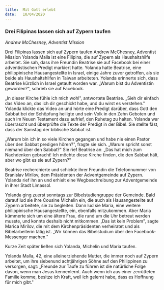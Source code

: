 ```yaml
---
title:  Mit Gott erlebt
date:   10/04/2020
---
```


### Drei Filipinas lassen sich auf Zypern taufen

_Andrew McChesney, Adventist Mission_

Drei Filipinas lassen sich auf Zypern taufen Andrew McChesney, Adventist Mission Yolanda Malla ist eine Filipina, die auf Zypern als Haushaltshilfe arbeitet. Sie sah, dass ihre Freundin Beatrise sie auf Facebook bei einer adventistischen Predigt markiert hatte. Yolanda hatte Beatrise, eine philippinische Hausangestellte in Israel, einige Jahre zuvor getroffen, als sie beide als Haushaltshilfen in Taiwan arbeiteten. Yolanda erinnerte sich, dass Beatrise kürzlich in Israel getauft worden war. „Warum bist du Adventistin geworden?", schrieb sie auf Facebook.

„In dieser Kirche fühle ich mich wohl", antwortete Beatrise. „Sieh dir einfach das Video an, das ich dir geschickt habe, und du wirst es verstehen." Yolanda klickte das Video an und hörte eine Predigt darüber, dass Gott den Sabbat bei der Schöpfung heiligte und sein Volk in den Zehn Geboten und auch im Neuen Testament dazu aufrief, den Ruhetag zu halten. Yolanda war überrascht und überprüfte die Texte der Predigt in der Bibel. Sie stellte fäst, dass der Samstag der biblische Sabbat ist.

 „Warum bin ich in so viele Kirchen gegangen und habe nie einen Pastor über den Sabbat predigen hören?", fragte sie sich. „Warum spricht sonst niemand über den Sabbat?" Sie rief Beatrise an: „Das hat mich zum Nachdenken gebracht! Ich möchte diese Kirche finden, die den Sabbat hält, aber wo gibt es sie auf Zypern?"

Beatrise recherchierte und schickte ihrer Freundin die Telefonnummer von Branislav Mirilov, dem Präsidenten der Adventgemeinde auf Zypern. Yolanda rief ihn an und erhielt eine Wegbeschreibung zur Adventgemeinde in ihrer Stadt Limassol.

Yolanda ging zuerst sonntags zur Bibelstudiengruppe der Gemeinde. Bald darauf lud sie ihre Cousine Michelin ein, die auch als Hausangestellte auf Zypern arbeitete, sie zu begleiten. Dann lud sie Maria, eine weitere philippinische Hausangestellte, ein, ebenfalls mitzukommen. Aber Maria kümmerte sich um eine ältere Frau, die rund um die Uhr betreut werden musste, und konnte deshalb nicht mitkommen. ,Das ist kein Problem", sagte Marica Mirilov, die mit dem Kirchenpräsidenten verheiratet und als Bibelarbeiterin tätig ist. „Wir können das Bibelstudium über den Facebook-Messenger machen."

Kurze Zeit später ließen sich Yolanda, Michelin und Maria taufen.

Yolanda Malla, 42, eine alleinerziehende Mutter, die immer noch auf Zypern arbeitet, um ihre siebenund achtjährigen Söhne auf den Philippinen zu versorgen, sagt: „Freunde zur Taufe zu führen ist die natürliche Folge davon, wenn man Jesus kennenlernt. Auch wenn ich aus einer zerrütteten Familie komme, besitze ich Kraft, weil ich gelernt habe, dass es Hoffnung für mich gibt."